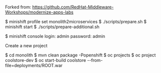 Forked from:
https://github.com/RedHat-Middleware-Workshops/modernize-apps-labs

$ minishift profile set monolith2microservices
$ ./scripts/prepare.sh
$ minishift start
$ ./scripts/prepare-additional.sh


$ minishift console
login: admin
password: admin

Create a new project

$ cd monolith
$ mvn clean package -Popenshift
$ oc projects
$ oc project coolstore-dev
$ oc start-build coolstore --from-file=deployments/ROOT.war
